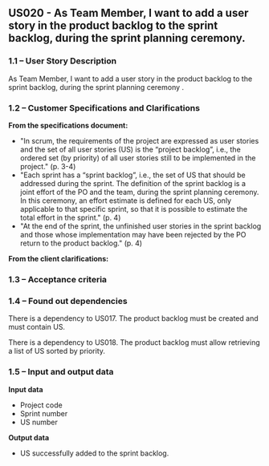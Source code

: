 ## **US020 - As Team Member, I want to add a user story in the product backlog to the sprint backlog, during the sprint planning ceremony.**

### **1.1 – User Story Description**

As Team Member, I want to add a user story in the product backlog to the sprint backlog, during the sprint planning ceremony .

### **1.2 – Customer Specifications and Clarifications**

**From the specifications document:**

- "In scrum, the requirements of the project are expressed as user stories and the set of all user
stories (US) is the “project backlog”, i.e., the ordered set (by priority) of all user stories still to
be implemented in the project." (p. 3-4)
- "Each sprint has a “sprint backlog”, i.e., the set of US that should be addressed during the sprint. 
The definition of the sprint backlog is a joint effort of the PO and the team, during the sprint planning ceremony. 
In this ceremony, an effort estimate is defined for each US, only applicable to that specific sprint, so that it is possible 
to estimate the total effort in the sprint." (p. 4) 
- "At the end of the sprint, the unfinished user stories in the sprint backlog and those whose implementation may have been 
rejected by the PO return to the product backlog." (p. 4)


**From the client clarifications:**


### **1.3 – Acceptance criteria**

### **1.4 – Found out dependencies**

There is a dependency to US017. The product backlog must be created and must contain US.

There is a dependency to US018. The product backlog must allow retrieving a list of US sorted by priority.

### **1.5 – Input and output data**

**Input data**

- Project code
- Sprint number
- US number

**Output data**

- US successfully added to the sprint backlog.





